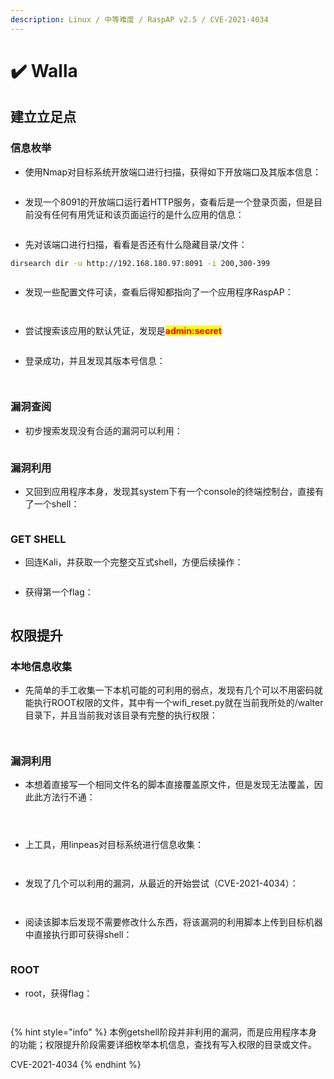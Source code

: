 ```yaml
---
description: Linux / 中等难度 / RaspAP v2.5 / CVE-2021-4034
---
```


# ✔️ Walla

## 建立立足点

### 信息枚举

* 使用Nmap对目标系统开放端口进行扫描，获得如下开放端口及其版本信息：

<figure><img src="../.gitbook/assets/1 (1) (1) (1) (1) (1) (1).png" alt=""><figcaption></figcaption></figure>

* 发现一个8091的开放端口运行着HTTP服务，查看后是一个登录页面，但是目前没有任何有用凭证和该页面运行的是什么应用的信息：

<figure><img src="../.gitbook/assets/2 (1) (1) (1) (1) (1) (1) (1).png" alt=""><figcaption></figcaption></figure>

* 先对该端口进行扫描，看看是否还有什么隐藏目录/文件：

```bash
dirsearch dir -u http://192.168.180.97:8091 -i 200,300-399
```

<figure><img src="../.gitbook/assets/3 (1) (1) (1) (1) (1).png" alt=""><figcaption></figcaption></figure>

* 发现一些配置文件可读，查看后得知都指向了一个应用程序RaspAP：

<figure><img src="../.gitbook/assets/4 (1) (1) (1) (1) (1) (1).png" alt=""><figcaption></figcaption></figure>

<figure><img src="../.gitbook/assets/5 (1) (1) (1) (1) (1) (1).png" alt=""><figcaption></figcaption></figure>

* 尝试搜索该应用的默认凭证，发现是<mark style="color:red;">**admin:secret**</mark>

<figure><img src="../.gitbook/assets/6 (1) (1) (1) (1) (1) (1).png" alt=""><figcaption></figcaption></figure>

* 登录成功，并且发现其版本号信息：

<figure><img src="../.gitbook/assets/7 (1) (1) (1) (1).png" alt=""><figcaption></figcaption></figure>

<figure><img src="../.gitbook/assets/8 (6).png" alt=""><figcaption></figcaption></figure>

### 漏洞查阅

* 初步搜索发现没有合适的漏洞可以利用：

<figure><img src="../.gitbook/assets/9 (4).png" alt=""><figcaption></figcaption></figure>

### 漏洞利用

* 又回到应用程序本身，发现其system下有一个console的终端控制台，直接有了一个shell：

<figure><img src="../.gitbook/assets/10 (4).png" alt=""><figcaption></figcaption></figure>

### GET SHELL

* 回连Kali，并获取一个完整交互式shell，方便后续操作：

<figure><img src="../.gitbook/assets/11 (3).png" alt=""><figcaption></figcaption></figure>

* 获得第一个flag：

<figure><img src="../.gitbook/assets/12 (3).png" alt=""><figcaption></figcaption></figure>

## 权限提升

### 本地信息收集

* 先简单的手工收集一下本机可能的可利用的弱点，发现有几个可以不用密码就能执行ROOT权限的文件，其中有一个wifi\_reset.py就在当前我所处的/walter目录下，并且当前我对该目录有完整的执行权限：

<figure><img src="../.gitbook/assets/13 (3).png" alt=""><figcaption></figcaption></figure>

<figure><img src="../.gitbook/assets/14 (3).png" alt=""><figcaption></figcaption></figure>

### 漏洞利用

* 本想着直接写一个相同文件名的脚本直接覆盖原文件，但是发现无法覆盖，因此此方法行不通：

<figure><img src="../.gitbook/assets/15 (4).png" alt=""><figcaption></figcaption></figure>

<figure><img src="../.gitbook/assets/16 (3).png" alt=""><figcaption></figcaption></figure>

<figure><img src="../.gitbook/assets/17 (3).png" alt=""><figcaption></figcaption></figure>

* 上工具，用linpeas对目标系统进行信息收集：

<figure><img src="../.gitbook/assets/18 (3).png" alt=""><figcaption></figcaption></figure>

<figure><img src="../.gitbook/assets/19 (3).png" alt=""><figcaption></figcaption></figure>

* 发现了几个可以利用的漏洞，从最近的开始尝试（CVE-2021-4034）：

<figure><img src="../.gitbook/assets/20 (2).png" alt=""><figcaption></figcaption></figure>

<figure><img src="../.gitbook/assets/21 (1) (1) (1) (1) (1).png" alt=""><figcaption></figcaption></figure>

* 阅读该脚本后发现不需要修改什么东西，将该漏洞的利用脚本上传到目标机器中直接执行即可获得shell：

<figure><img src="../.gitbook/assets/22 (1) (1) (1) (1) (1).png" alt=""><figcaption></figcaption></figure>

### ROOT

* root，获得flag：

<figure><img src="../.gitbook/assets/23 (1) (1) (1) (1) (1).png" alt=""><figcaption></figcaption></figure>

<figure><img src="../.gitbook/assets/24 (1) (1) (1) (1) (1).png" alt=""><figcaption></figcaption></figure>

{% hint style="info" %}
本例getshell阶段并非利用的漏洞，而是应用程序本身的功能；权限提升阶段需要详细枚举本机信息，查找有写入权限的目录或文件。

CVE-2021-4034
{% endhint %}
